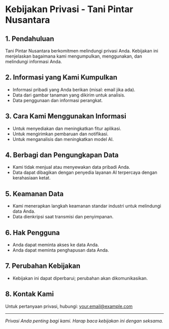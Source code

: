 # Kebijakan Privasi - Tani Pintar Nusantara

## 1. Pendahuluan
Tani Pintar Nusantara berkomitmen melindungi privasi Anda. Kebijakan ini menjelaskan bagaimana kami mengumpulkan, menggunakan, dan melindungi informasi Anda.

## 2. Informasi yang Kami Kumpulkan
- Informasi pribadi yang Anda berikan (misal: email jika ada).
- Data dari gambar tanaman yang dikirim untuk analisis.
- Data penggunaan dan informasi perangkat.

## 3. Cara Kami Menggunakan Informasi
- Untuk menyediakan dan meningkatkan fitur aplikasi.
- Untuk mengirimkan pembaruan dan notifikasi.
- Untuk menganalisis dan meningkatkan model AI.

## 4. Berbagi dan Pengungkapan Data
- Kami tidak menjual atau menyewakan data pribadi Anda.
- Data dapat dibagikan dengan penyedia layanan AI terpercaya dengan kerahasiaan ketat.

## 5. Keamanan Data
- Kami menerapkan langkah keamanan standar industri untuk melindungi data Anda.
- Data dienkripsi saat transmisi dan penyimpanan.

## 6. Hak Pengguna
- Anda dapat meminta akses ke data Anda.
- Anda dapat meminta penghapusan data Anda.

## 7. Perubahan Kebijakan
- Kebijakan ini dapat diperbarui; perubahan akan dikomunikasikan.

## 8. Kontak Kami
Untuk pertanyaan privasi, hubungi: your.email@example.com

---

*Privasi Anda penting bagi kami. Harap baca kebijakan ini dengan seksama.*
